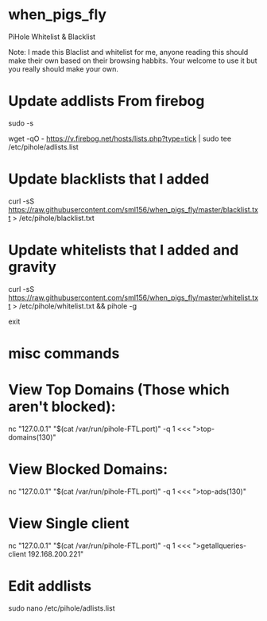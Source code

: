 # when_pigs_fly
PiHole Whitelist & Blacklist

Note:
I made this Blaclist and whitelist for me, anyone reading this should make their own based on their browsing habbits. Your welcome to use it but you really should make your own.

# Update addlists From firebog
sudo -s

wget -qO - https://v.firebog.net/hosts/lists.php?type=tick | sudo tee /etc/pihole/adlists.list

# Update blacklists that I added

curl -sS https://raw.githubusercontent.com/sml156/when_pigs_fly/master/blacklist.txt > /etc/pihole/blacklist.txt


# Update whitelists that I added and gravity

curl -sS https://raw.githubusercontent.com/sml156/when_pigs_fly/master/whitelist.txt > /etc/pihole/whitelist.txt && pihole -g

exit

# misc commands

# View Top Domains (Those which aren't blocked):
nc "127.0.0.1" "$(cat /var/run/pihole-FTL.port)" -q 1 <<< ">top-domains(130)"
# View Blocked Domains:
nc "127.0.0.1" "$(cat /var/run/pihole-FTL.port)" -q 1 <<< ">top-ads(130)"
# View Single client
nc "127.0.0.1" "$(cat /var/run/pihole-FTL.port)" -q 1 <<< ">getallqueries-client 192.168.200.221"  
# Edit addlists
sudo nano /etc/pihole/adlists.list

